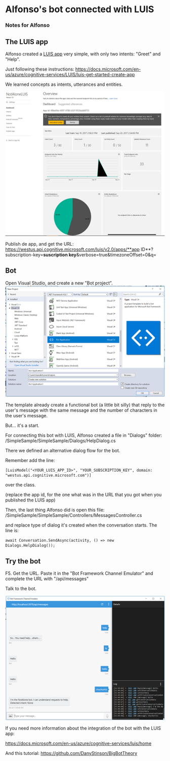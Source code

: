 # Alfonso's bot connected with LUIS
### Notes for Alfonso

## The LUIS app
Alfonso created a [LUIS app](https://www.luis.ai/) very simple, with only two intents: "Greet" and "Help".

Just following these instructions: https://docs.microsoft.com/en-us/azure/cognitive-services/LUIS/luis-get-started-create-app 

We learned concepts as intents, utterances and entities.

![LUIS app Screenshot](https://github.com/isabelcabezasm/BotAndLUIS/blob/master/sample-luis.png)

Publish de app, and get the URL: 
https://westus.api.cognitive.microsoft.com/luis/v2.0/apps/**app ID**?subscription-key=**suscription key**&verbose=true&timezoneOffset=0&q= 

## Bot
Open Visual Studio, and create a new "Bot project".
![New bot project](https://github.com/isabelcabezasm/BotAndLUIS/blob/master/bot-project-new.PNG)

The template already create a functional bot (a little bit silly) that reply to the user's message with the same message and the number of characters in the user's message.

But... it's a start.

For connecting this bot with LUIS, Alfonso created a file  in "Dialogs" folder: /SimpleSample/SimpleSample/Dialogs/HelpDialog.cs 

There we defined an alternative dialog flow for the bot.

Remember add the line:

~~~
[LuisModel("<YOUR_LUIS_APP_ID>", "YOUR_SUBSCRIPTION_KEY", domain: "westus.api.cognitive.microsoft.com")]
~~~

 over the class.   

 (replace the app id, for the one what was in the URL that you got when you published the LUIS app)


Then, the last thing Alfonso did is open this file:
/SimpleSample/SimpleSample/Controllers/MessagesController.cs

and replace type of dialog it's created when the conversation starts.  The line is:

~~~
await Conversation.SendAsync(activity, () => new Dialogs.HelpDialog());
~~~

## Try the bot

F5.
Get the URL. 
Paste it in the "Bot Framework Channel Emulator" and complete the URL with "/api/messages"

Talk to the bot.

![Bot channel emulator](https://github.com/isabelcabezasm/BotAndLUIS/blob/master/screenshot-simple-sample-bot-with-LUIS.PNG)

If you need more information about the integration of the bot with the LUIS app: 

https://docs.microsoft.com/en-us/azure/cognitive-services/luis/home 

And this tutorial: 
https://github.com/DanyStinson/BigBotTheory 